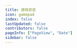 ```yaml
---
title: 游戏状态
icon: gamepad
index: false
lastUpdated: false
contributors: false
pageInfo: ["PageView", "Date"]
sidebar: false
---
```


<Catalog></Catalog>